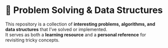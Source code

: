 # 🧩 Problem Solving & Data Structures

This repository is a collection of **interesting problems, algorithms, and data structures** that I’ve solved or implemented.  
It serves as both a **learning resource** and a **personal reference** for revisiting tricky concepts.
